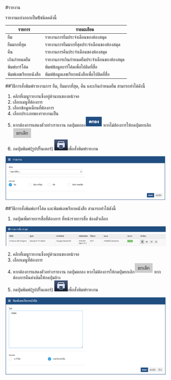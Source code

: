 #รายงาน

รายงานแบ่งออกเป็น6ชนิดคดังนี้

รายการ    | รายละเอียด
--------- | ------------
ยืม        |รายงานการยืมประจำเดือนของห้องสมุด
ยืมมากที่สุด  |รายงานการยืมมากที่สุดประจำเดือนของห้องสมุด
คืน        |รายงานการคืนประจำเดือนของห้องสมุด
เกินกำหนดยืม|รายงานการเกินกำหนดยืมประจำเดือนของห้องสมุด
พิมพ์บาร์โค้ด|พิมพ์ข้อมูลบาร์โค้ดเพื่อไปติดที่สื่อ
พิมพ์เลขเรียกหนังสือ|พิมพ์ข้อมูลเลขเรียกหนังสือเพื่อไปติดที่สื่อ

##วิธีการสั่งพิมพ์รายงานการ ยืม, ยืมมากที่สุด, คืน และเกินกำหนดยืม สามารถทำได้ดังนี้

1. คลิกที่เมนูรายงานซึ่งอยู่ด้านบนของหน้าจอ
2. เลือกเมนูที่ต้องการ
3. เลือกข้อมูลเดือนที่ต้องการ
4. เลือกประเภทของรายงานเป็น
5. หากต้องการแสดงตัวอย่างรายงาน กดปุ่มตกลง![ปุ่มตกลง](images/button/ButtonOK.png) หากไม่ต้องการให้กดปุ่มยกเลิก![ปุ่มยกเลิก](images/button/ButtonCancel.png)
6. กดปุ่มพิมพ์(รูปปริ๊นเตอร์) ![ปุ่มพิมพ์](images/button/ButtonPrint.png)เพื่อสั่งพิมพ์รายงาน

![หน้าจอพิมพ์รายงาน](images/screen/report/ReportRent.png)


##วิธีการสั่งพิมพ์บาร์โค้ด และพิมพ์เลขเรียกหนังสือ สามารถทำได้ดังนี้

1. กดปุ่มเพิ่มรายการสื่อที่ต้องการ ที่หน้ารายการสื่อ ช่องตัวเลือก

![หน้าจอเลือกหนังสือ](images/screen/report/ReportChooseItem.png)

2. คลิกที่เมนูรายงานซึ่งอยู่ด้านบนของหน้าจอ
3. เลือกเมนูที่ต้องการ
4. หากต้องการแสดงตัวอย่างรายงาน กดปุ่มตกลง หากไม่ต้องการให้กดปุ่มยกเลิก![ปุ่มยกเลิก](images/button/ButtonCancel.png) หากต้องการคืนค่าเดิมให้กดปุ่มล้าง
5. กดปุ่มพิมพ์(รูปปริ๊นเตอร์) ![ปุ่มพิมพ์](images/button/ButtonPrint.png)เพื่อสั่งพิมพ์รายงาน

![หน้าจอสั่งพิมพ์บาร์โค้ดและพิมพ์เลขเรียกหนังสือ](images/screen/report/ReportBarcode.png)